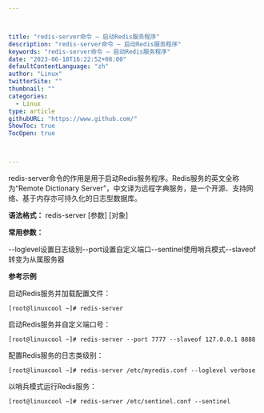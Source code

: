 ```yaml
---



title: "redis-server命令 – 启动Redis服务程序"
description: "redis-server命令 – 启动Redis服务程序"
keywords: "redis-server命令 – 启动Redis服务程序"
date: "2023-06-18T16:22:52+08:00"
defaultContentLanguage: "zh"
author: "Linux"
twitterSite: ""
thumbnail: ""
categories:
  - Linux
type: article
githubURL: "https://www.github.com/"
ShowToc: true
TocOpen: true



---
```


redis-server命令的作用是用于启动Redis服务程序。Redis服务的英文全称为“Remote Dictionary Server”，中文译为远程字典服务，是一个开源、支持网络、基于内存亦可持久化的日志型数据库。

**语法格式：** redis-server [参数] [对象]

**常用参数：**

--loglevel设置日志级别--port设置自定义端口--sentinel使用哨兵模式--slaveof转变为从属服务器

**参考示例**

启动Redis服务并加载配置文件：

```
[root@linuxcool ~]# redis-server
```

启动Redis服务并自定义端口号：

```
[root@linuxcool ~]# redis-server --port 7777 --slaveof 127.0.0.1 8888
```

配置Redis服务的日志类级别：

```
[root@linuxcool ~]# redis-server /etc/myredis.conf --loglevel verbose
```

以哨兵模式运行Redis服务：

```
[root@linuxcool ~]# redis-server /etc/sentinel.conf --sentinel
```